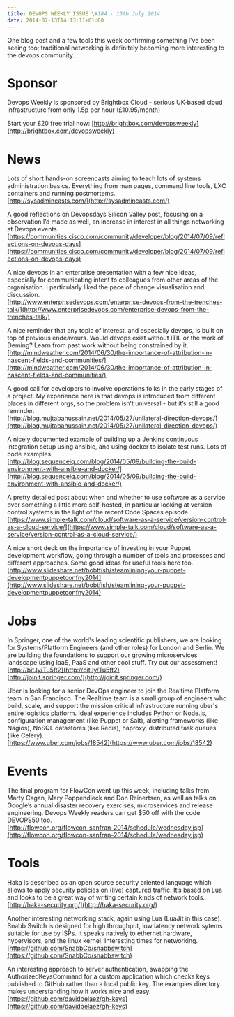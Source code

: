 ```yaml
---
title: DEVOPS WEEKLY ISSUE \#184 - 13th July 2014 
date: 2014-07-13T14:13:11+01:00
---
```


One blog post and a few tools this week confirming something I’ve been seeing too; traditional networking is definitely becoming more interesting to the devops community.


Sponsor
======

Devops Weekly is sponsored by Brightbox Cloud - serious UK-based cloud infrastructure from only 1.5p per hour (£10.95/month)

Start your £20 free trial now: [http://brightbox.com/devopsweekly](http://brightbox.com/devopsweekly)


News
====

Lots of short hands-on screencasts aiming to teach lots of systems administration basics. Everything from man pages, command line tools, LXC containers and running postmortems.
<br>[http://sysadmincasts.com/](http://sysadmincasts.com/)


A good reflections on Devopsdays Silicon Valley post, focusing on a observation I’d made as well, an increase in interest in all things networking at Devops events.
<br>[https://communities.cisco.com/community/developer/blog/2014/07/09/reflections-on-devops-days](https://communities.cisco.com/community/developer/blog/2014/07/09/reflections-on-devops-days)


A nice devops in an enterprise presentation with a few nice ideas, especially for communicating intent to colleagues from other areas of the organisation. I particularly liked the pace of change visualisation and discussion.
<br>[http://www.enterprisedevops.com/enterprise-devops-from-the-trenches-talk/](http://www.enterprisedevops.com/enterprise-devops-from-the-trenches-talk/)


A nice reminder that any topic of interest, and especially devops, is built on top of previous endeavours. Would devops exist without ITIL or the work of Deming? Learn from past work without being constrained by it.
<br>[http://mindweather.com/2014/06/30/the-importance-of-attribution-in-nascent-fields-and-communities/](http://mindweather.com/2014/06/30/the-importance-of-attribution-in-nascent-fields-and-communities/)


A good call for developers to involve operations folks in the early stages of a project. My experience here is that devops is introduced from different places in different orgs, so the problem isn’t universal - but it’s still a good reminder.
<br>[http://blog.mujtabahussain.net/2014/05/27/unilateral-direction-devops/](http://blog.mujtabahussain.net/2014/05/27/unilateral-direction-devops/)


A nicely documented example of building up a Jenkins continuous integration setup using ansible, and using docker to isolate test runs. Lots of code examples.
<br>[http://blog.sequenceiq.com/blog/2014/05/09/building-the-build-environment-with-ansible-and-docker/](http://blog.sequenceiq.com/blog/2014/05/09/building-the-build-environment-with-ansible-and-docker/)


A pretty detailed post about when and whether to use software as a service over something a little more self-hosted, in particular looking at version control systems in the light of the recent Code Spaces episode.
<br>[https://www.simple-talk.com/cloud/software-as-a-service/version-control-as-a-cloud-service/](https://www.simple-talk.com/cloud/software-as-a-service/version-control-as-a-cloud-service/)


A nice short deck on the importance of investing in your Puppet development workflow, going through a number of tools and processes and different approaches. Some good ideas for useful tools here too.
<br>[http://www.slideshare.net/bobtfish/steamlining-your-puppet-developmentpuppetconfny2014](http://www.slideshare.net/bobtfish/steamlining-your-puppet-developmentpuppetconfny2014)


Jobs
====

In Springer, one of the world's leading scientific publishers, we are looking for Systems/Platform Engineers (and other roles) for London and Berlin. We are building the foundations to support our growing microservices landscape using IaaS, PaaS and other cool stuff. Try out our assessment! [http://bit.ly/Tu5ft2](http://bit.ly/Tu5ft2)
<br>[http://joinit.springer.com/](http://joinit.springer.com/)


Uber is looking for a senior DevOps engineer to join the Realtime Platform team in San Francisco.  The Realtime team is a small group of engineers who build, scale, and support the mission critical infrastructure running uber's entire logistics platform.  Ideal experience includes Python or Node.js, configuration management (like Puppet or Salt), alerting frameworks (like Nagios), NoSQL datastores (like Redis), haproxy, distributed task queues (like Celery).
<br>[https://www.uber.com/jobs/18542](https://www.uber.com/jobs/18542)


Events
======

The final program for FlowCon went up this week, including talks from Marty Cagan, Mary Poppendieck and Don Reinertsen, as well as talks on Google’s annual disaster recovery exercises, microservices and release engineering. Devops Weekly readers can get $50 off with the code DEVOPS50 too.
<br>[http://flowcon.org/flowcon-sanfran-2014/schedule/wednesday.jsp](http://flowcon.org/flowcon-sanfran-2014/schedule/wednesday.jsp)


Tools
====

Haka is described as an open source security oriented language which allows to apply security policies on (live) captured traffic. It’s based on Lua and looks to be a great way of writing certain kinds of network tools.
<br>[http://haka-security.org/](http://haka-security.org/)


Another interesting networking stack, again using Lua (LuaJit in this case). Snabb Switch is designed for high throughput, low latency network sytems suitable for use by ISPs. It speaks natively to ethernet hardware, hypervisors, and the linux kernel. Interesting times for networking.
<br>[https://github.com/SnabbCo/snabbswitch](https://github.com/SnabbCo/snabbswitch)


An interesting approach to server authentication, swapping the AuthorizedKeysCommand for a custom application which checks keys published to GitHub rather than a local public key. The examples directory makes understanding how it works nice and easy.
<br>[https://github.com/davidpelaez/gh-keys](https://github.com/davidpelaez/gh-keys)




